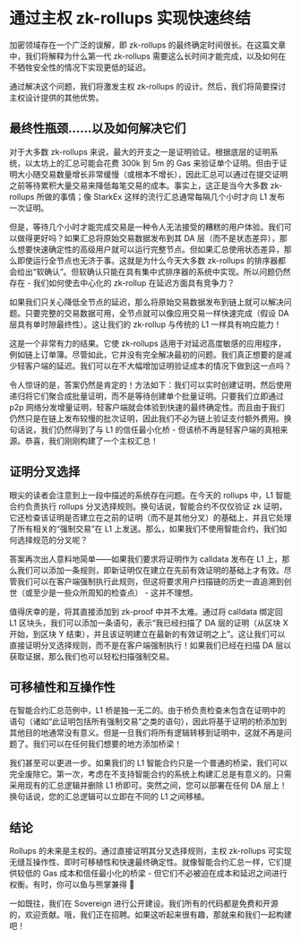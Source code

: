 # 通过主权 zk-rollups 实现快速终结

加密领域存在一个广泛的误解，即 zk-rollups 的最终确定时间很长。在这篇文章中，我们将解释为什么第一代 zk-rollups 需要这么长时间才能完成，以及如何在不牺牲安全性的情况下实现更低的延迟。

通过解决这个问题，我们将激发主权 zk-rollups 的设计。然后，我们将简要探讨主权设计提供的其他优势。


## 最终性瓶颈……以及如何解决它们

对于大多数 zk-rollups 来说，最大的开支之一是证明验证。根据底层的证明系统，以太坊上的汇总可能会花费 300k 到 5m 的 Gas 来验证单个证明。但由于证明大小随交易数量增长非常缓慢（或根本不增长），因此汇总可以通过在提交证明之前等待累积大量交易来降低每笔交易的成本。事实上，这正是当今大多数 zk-rollups 所做的事情；像 StarkEx 这样的流行汇总通常每隔几个小时才向 L1 发布一次证明。

但是，等待几个小时才能完成交易是一种令人无法接受的糟糕的用户体验。我们可以做得更好吗？如果汇总将原始交易数据发布到其 DA 层（而不是状态差异），那么想要快速确定性的高级用户就可以运行完整节点。但如果汇总使用状态差异，那么即使运行全节点也无济于事。这就是为什么今天大多数 zk-rollups 的排序器都会给出“软确认”。但软确认只能在具有集中式排序器的系统中实现。所以问题仍然存在 - 我们如何使去中心化的 zk-rollup 在延迟方面具有竞争力？

如果我们只关心降低全节点的延迟，那么将原始交易数据发布到链上就可以解决问题。只要完整的交易数据可用，全节点就可以像应用交易一样快速完成（假设 DA 层具有单时隙最终性）。这让我们的 zk-rollup 与传统的 L1 一样具有响应能力！

这是一个非常有力的结果。它使 zk-rollups 适用于对延迟高度敏感的应用程序，例如链上订单簿。尽管如此，它并没有完全解决最初的问题。我们真正想要的是减少轻客户端的延迟。我们可以在不大幅增加证明验证成本的情况下做到这一点吗？

令人惊讶的是，答案仍然是肯定的！方法如下：我们可以实时创建证明，然后使用递归将它们聚合成批量证明，而不是等待创建单个批量证明。只要我们立即通过 p2p 网络分发增量证明，轻客户端就会体验到快速的最终确定性。而且由于我们仍然只是在链上发布较慢的批次证明，因此我们不必为链上验证支付额外费用。换句话说，我们仍然得到了与 L1 的信任最小化桥 - 但该桥不再是轻客户端的真相来源。恭喜，我们刚刚构建了一个主权汇总！

## 证明分叉选择

眼尖的读者会注意到上一段中描述的系统存在问题。在今天的 rollups 中，L1 智能合约负责执行 rollups 分叉选择规则。换句话说，智能合约不仅仅验证 zk 证明，它还检查该证明是否建立在之前的证明（而不是其他分叉）的基础上，并且它处理了所有相关的“强制交易”在 L1 上发送。那么，如果我们不使用智能合约，我们如何选择规范的分叉呢？

答案再次出人意料地简单——如果我们要求将证明作为 calldata 发布在 L1 上，那么我们可以添加一条规则，即新证明仅在建立在先前有效证明的基础上才有效。尽管我们可以在客户端强制执行此规则，但这将要求用户扫描链的历史一直追溯到创世（或至少是一些众所周知的检查点） - 这并不理想。

值得庆幸的是，将其直接添加到 zk-proof 中并不太难。通过将 calldata 绑定回 L1 区块头，我们可以添加一条语句，表示“我已经扫描了 DA 层的证明（从区块 X 开始，到区块 Y 结束），并且该证明建立在最新的有效证明之上”。这让我们可以直接证明分叉选择规则，而不是在客户端强制执行！如果我们已经在扫描 DA 层以获取证据，那么我们也可以轻松扫描强制交易。

## 可移植性和互操作性

在智能合约汇总范例中，L1 桥是独一无二的。由于桥负责检查未包含在证明中的语句（诸如“此证明包括所有强制交易”之类的语句），因此将基于证明的桥添加到其他目的地通常没有意义。但是一旦我们将所有逻辑转移到证明中，这就不再是问题了。我们可以在任何我们想要的地方添加桥梁！

我们甚至可以更进一步。如果我们的 L1 智能合约只是一个普通的桥梁，我们可以完全废除它。第一次，考虑在不支持智能合约的系统上构建汇总是有意义的。只需采用现有的汇总逻辑并删除 L1 桥即可。突然之间，您可以部署在任何 DA 层上！换句话说，您的汇总逻辑可以立即在不同的 L1 之间移植。

##  结论

Rollups 的未来是主权的。通过直接证明其分叉选择规则，主权 zk-rollups 可实现无缝互操作性、即时可移植性和快速最终确定性。就像智能合约汇总一样，它们提供较低的 Gas 成本和信任最小化的桥梁 - 但它们不必被迫在成本和延迟之间进行权衡。有时，你可以鱼与熊掌兼得 🙂

一如既往，我们在 Sovereign 进行公开建设。我们所有的代码都是免费和开源的，欢迎贡献。哦，我们正在招聘。如果这听起来很有趣，那就来和我们一起构建吧！
